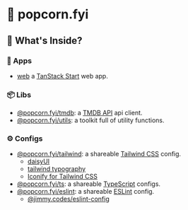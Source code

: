# 🍿 popcorn.fyi

## 🎁 What's Inside?

### 🚀 Apps

- [web](./apps/web/README.md) a [TanStack Start](https://tanstack.com/router/latest/docs/framework/react/start/overview) web app.

### 📦 Libs

- [@popcorn.fyi/tmdb](./libs/tmdb/README.md): a [TMDB API](https://developer.themoviedb.org/reference/intro/getting-started) api client.
- [@popcorn.fyi/utils](./libs/utils/README.md): a toolkit full of utility functions.

### ⚙️ Configs

- [@popcorn.fyi/tailwind](./configs/tailwind/README.md): a shareable [Tailwind CSS](https://tailwindcss.com) config.
  - [daisyUI](https://daisyui.com)
  - [tailwind typography](https://tailwindcss-typography.vercel.app)
  - [Iconify for Tailwind CSS](https://iconify.design/docs/usage/css/tailwind)
- [@popcorn.fyi/ts](./configs/ts/README.md): a shareable [TypeScript](https://www.typescriptlang.org) configs.
- [@popcorn.fyi/eslint](./configs/eslint/README.md): a shareable [ESLint](https://eslint.org) config.
  - [@jimmy.codes/eslint-config](https://github.com/jimmy-guzman/eslint-config)
